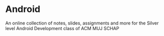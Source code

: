 # Android
An online collection of notes, slides, assignments and more for the Silver level Android Development class of ACM MUJ SCHAP
